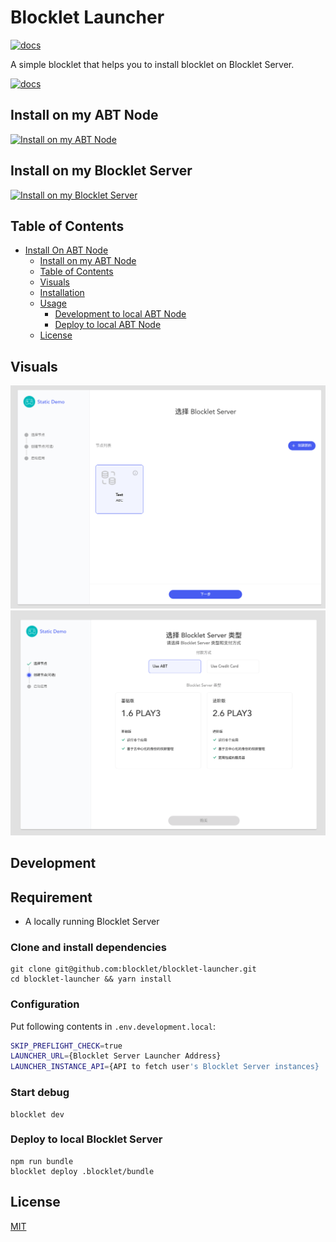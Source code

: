 # Blocklet Launcher

[![docs](https://img.shields.io/badge/powered%20by-arcblock-green.svg)](https://docs.arcblock.io)

A simple blocklet that helps you to install blocklet on Blocklet Server.

[![docs](https://img.shields.io/badge/-run%20online-blue.svg)](https://install.arcblock.io/)

## Install on my ABT Node

[![Install on my ABT Node](https://raw.githubusercontent.com/blocklet/development-guide/main/assets/install_on_abtnode.svg)](https://install.arcblock.io/?action=blocklet-install&meta_url=https%3A%2F%2Fgithub.com%2Fblocklet%2Fblocklet-launcher%2Freleases%2Fdownload%2Fv1.2.0%2Fblocklet.json)

## Install on my Blocklet Server

[![Install on my Blocklet Server](https://raw.githubusercontent.com/blocklet/development-guide/main/assets/install_on_abtnode.svg)](https://install.arcblock.io/?action=blocklet-install&meta_url=https%3A%2F%2Fgithub.com%2Fblocklet%2Finstall-on-abtnode%2Freleases%2Fdownload%2F1.1.7%2Fblocklet.json)

## Table of Contents

- [Install On ABT Node](#install-on-abt-node)
  - [Install on my ABT Node](#install-on-my-abt-node)
  - [Table of Contents](#table-of-contents)
  - [Visuals](#visuals)
  - [Installation](#installation)
  - [Usage](#usage)
    - [Development to local ABT Node](#development-to-local-abt-node)
    - [Deploy to local ABT Node](#deploy-to-local-abt-node)
  - [License](#license)

## Visuals

![select page](/screenshots/select.png)
![purchase page](/screenshots/purchase.png)

## Development

## Requirement

- A locally running Blocklet Server

### Clone and install dependencies

```shell
git clone git@github.com:blocklet/blocklet-launcher.git
cd blocklet-launcher && yarn install
```

### Configuration

Put following contents in `.env.development.local`:

```bash
SKIP_PREFLIGHT_CHECK=true
LAUNCHER_URL={Blocklet Server Launcher Address}
LAUNCHER_INSTANCE_API={API to fetch user's Blocklet Server instances}
```

### Start debug

```shell
blocklet dev
```

### Deploy to local Blocklet Server

```shell
npm run bundle
blocklet deploy .blocklet/bundle
```

## License

[MIT](LICENSE)
